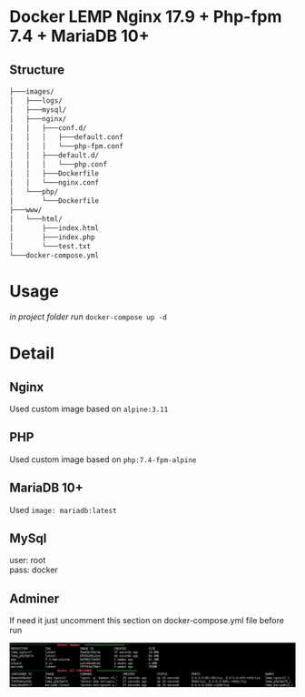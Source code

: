 Docker LEMP Nginx 17.9 + Php-fpm 7.4 + MariaDB 10+
=

## Structure
```
├───images/
│   ├───logs/
│   ├───mysql/
│   ├───nginx/
│   │   ├───conf.d/
│   │   │   ├───default.conf
│   │   │   └───php-fpm.conf
│   │   ├───default.d/
│   │   │   └───php.conf
│   │   ├───Dockerfile
│   │   └───nginx.conf
│   └───php/
│       └───Dockerfile
├───www/
│   └───html/
│       ├───index.html
│       ├───index.php
│       └───test.txt
└───docker-compose.yml
```

# Usage
*in project folder run*
`docker-compose up -d `



# Detail

## Nginx
Used custom image based on `alpine:3.11`

## PHP
Used custom image based on `php:7.4-fpm-alpine` 

## MariaDB 10+
Used `image: mariadb:latest`


## MySql
user: root  
pass: docker  


## Adminer
If need it just uncomment this section on docker-compose.yml file before run

![Docker Images & containers after install it](https://raw.githubusercontent.com/spacecoding42/docker-lemp/master/9910f84e9ceccf86d6a5f8ccb6501a2b.png)
